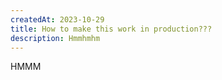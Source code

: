```yaml
---
createdAt: 2023-10-29
title: How to make this work in production???
description: Hmmhmhm
---
```

HMMM